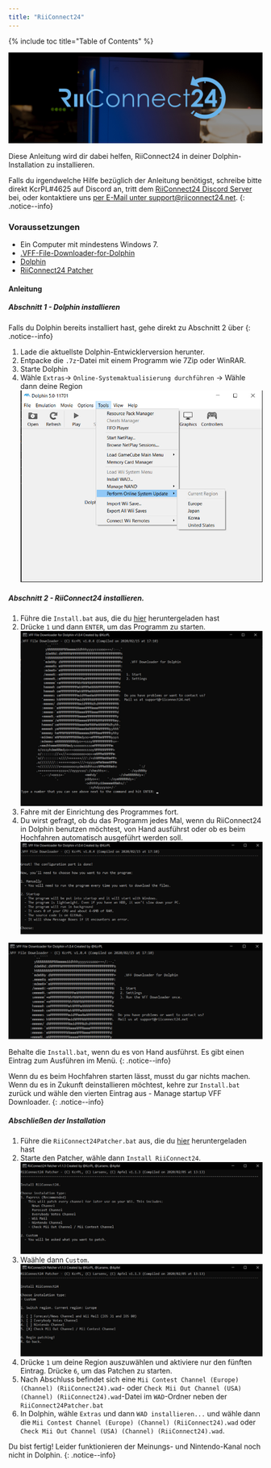 ```yaml
---
title: "RiiConnect24"
---
```


{% include toc title="Table of Contents" %}

![RiiConnect24 Logo](/images/WiiRC24Logo.jpg)

Diese Anleitung wird dir dabei helfen, RiiConnect24 in deiner Dolphin-Installation zu installieren.

Falls du irgendwelche Hilfe bezüglich der Anleitung benötigst, schreibe bitte direkt KcrPL#4625 auf Discord an, tritt dem [RiiConnect24 Discord Server](https://discord.gg/b4Y7jfD) bei, oder kontaktiere uns [per E-Mail unter support@riiconnect24.net](mailto:support@riiconnect24.net).
{: .notice--info}

### Voraussetzungen
* Ein Computer mit mindestens Windows 7.
* [.VFF-File-Downloader-for-Dolphin](https://github.com/RiiConnect24/.VFF-File-Downloader-for-Dolphin/releases)
* [Dolphin](https://dolphin-emu.org/download/)
* [RiiConnect24 Patcher](https://github.com/RiiConnect24/RiiConnect24-Patcher/releases)

#### Anleitung

##### Abschnitt 1 - Dolphin installieren

Falls du Dolphin bereits installiert hast, gehe direkt zu Abschnitt 2 über
{: .notice--info}

1. Lade die aktuellste Dolphin-Entwicklerversion herunter.
2. Entpacke die `.7z`-Datei mit einem Programm wie 7Zip oder WinRAR.
3. Starte Dolphin
4. Wähle `Extras`-> `Online-Systemaktualisierung durchführen` -> Wähle dann deine Region ![Perform Online System Update](/images/Dolphin_RC24/1.jpg)

##### Abschnitt 2 - RiiConnect24 installieren.

1. Führe die `Install.bat` aus, die du [hier](https://github.com/RiiConnect24/.VFF-File-Downloader-for-Dolphin/releases) heruntergeladen hast
2. Drücke `1` und dann `ENTER`, um das Programm zu starten. ![Main Menu](/images/Dolphin_RC24/2.jpg)
3. Fahre mit der Einrichtung des Programmes fort.
4. Du wirst gefragt, ob du das Programm jedes Mal, wenn du RiiConnect24 in Dolphin benutzen möchtest, von Hand ausführst oder ob es beim Hochfahren automatisch ausgeführt werden soll. ![Choose how to boot the program](/images/Dolphin_RC24/3.jpg)

![Run once](/images/Dolphin_RC24/4.jpg)

Behalte die `Install.bat`, wenn du es von Hand ausführst. Es gibt einen Eintrag zum Ausführen im Menü.
{: .notice--info}

Wenn du es beim Hochfahren starten lässt, musst du gar nichts machen. Wenn du es in Zukunft deinstallieren möchtest, kehre zur `Install.bat` zurück und wähle den vierten Eintrag aus - Manage startup VFF Downloader.
{: .notice--info}

##### Abschließen der Installation

1. Führe die `RiiConnect24Patcher.bat` aus, die du [hier](https://github.com/RiiConnect24/RiiConnect24-Patcher/releases) heruntergeladen hast
2. Starte den Patcher, wähle dann `Install RiiConnect24`. ![Select Custom](/images/Dolphin_RC24/5.jpg)
3. Waähle dann `Custom`. ![Select Check Mii Out Channel](/images/Dolphin_RC24/6.jpg)
4. Drücke `1` um deine Region auszuwählen und aktiviere nur den fünften Eintrag. Drücke `6`, um das Patchen zu starten.
5. Nach Abschluss befindet sich eine `Mii Contest Channel (Europe) (Channel) (RiiConnect24).wad`- oder `Check Mii Out Channel (USA) (Channel) (RiiConnect24).wad`-Datei im `WAD`-Ordner neben der `RiiConnect24Patcher.bat`
6. In Dolphin, wähle `Extras` und dann `WAD installieren...` und wähle dann die `Mii Contest Channel (Europe) (Channel) (RiiConnect24).wad` oder `Check Mii Out Channel (USA) (Channel) (RiiConnect24).wad`.

Du bist fertig! Leider funktionieren der Meinungs- und Nintendo-Kanal noch nicht in Dolphin.
{: .notice--info}
